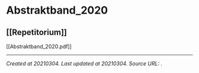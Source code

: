 # Abstraktband_2020
 [[Repetitorium]] 
---



[[Abstraktband_2020.pdf]]

---

_Created at 20210304._
_Last updated at 20210304._
_Source URL: [](https://owncloud-ext.charite.de/owncloud/index.php/s/LRfhZ1QZ38qDViX/download?path=%2F&files=Abstraktband_2020.pdf)._



